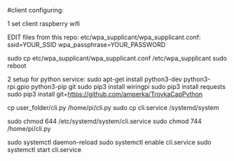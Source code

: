 #client configuring:

1 set client raspberry wifi

EDIT files from this repo: etc/wpa_supplicant/wpa_supplicant.conf:
ssid=YOUR_SSID
wpa_passphrase=YOUR_PASSWORD

sudo cp etc/wpa_supplicant/wpa_supplicant.conf /etc/wpa_supplicant
sudo reboot


2 setup for python service:
sudo apt-get install python3-dev python3-rpi.gpio python3-pip git
sudo pip3 install wiringpi
sudo pip3 install requests
sudo pip3 install git+https://github.com/amperka/TroykaCapPython


cp user_folder/cli.py /home/pi/cli.py
sudo cp cli.service /systemd/system

sudo chmod 644 /etc/systemd/system/cli.service
sudo chmod 744 /home/pi/cli.py

sudo systemctl daemon-reload
sudo systemctl enable cli.service
sudo systemctl start cli.service